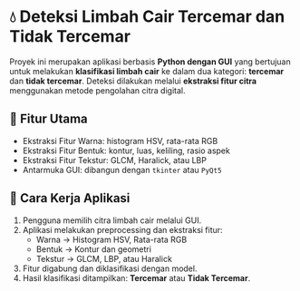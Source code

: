 # 💧 Deteksi Limbah Cair Tercemar dan Tidak Tercemar

Proyek ini merupakan aplikasi berbasis **Python dengan GUI** yang bertujuan untuk melakukan **klasifikasi limbah cair** ke dalam dua kategori: **tercemar** dan **tidak tercemar**. Deteksi dilakukan melalui **ekstraksi fitur citra** menggunakan metode pengolahan citra digital.

## 🧠 Fitur Utama

- Ekstraksi Fitur Warna: histogram HSV, rata-rata RGB
- Ekstraksi Fitur Bentuk: kontur, luas, keliling, rasio aspek
- Ekstraksi Fitur Tekstur: GLCM, Haralick, atau LBP
- Antarmuka GUI: dibangun dengan `tkinter` atau `PyQt5`

## 📸 Cara Kerja Aplikasi

1. Pengguna memilih citra limbah cair melalui GUI.
2. Aplikasi melakukan preprocessing dan ekstraksi fitur:
   - Warna → Histogram HSV, Rata-rata RGB
   - Bentuk → Kontur dan geometri
   - Tekstur → GLCM, LBP, atau Haralick
3. Fitur digabung dan diklasifikasi dengan model.
4. Hasil klasifikasi ditampilkan: **Tercemar** atau **Tidak Tercemar**.
